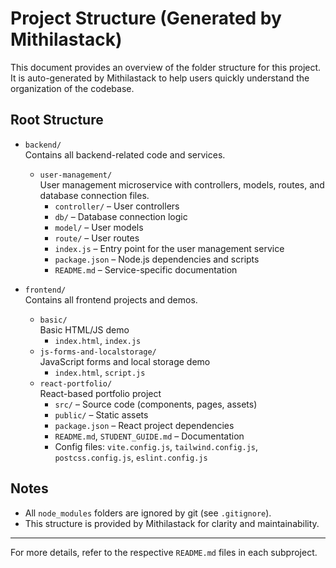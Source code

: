 # Project Structure (Generated by Mithilastack)

This document provides an overview of the folder structure for this project. It is auto-generated by Mithilastack to help users quickly understand the organization of the codebase.

## Root Structure

- `backend/`  
  Contains all backend-related code and services.
  - `user-management/`  
    User management microservice with controllers, models, routes, and database connection files.
    - `controller/` – User controllers
    - `db/` – Database connection logic
    - `model/` – User models
    - `route/` – User routes
    - `index.js` – Entry point for the user management service
    - `package.json` – Node.js dependencies and scripts
    - `README.md` – Service-specific documentation

- `frontend/`  
  Contains all frontend projects and demos.
  - `basic/`  
    Basic HTML/JS demo
    - `index.html`, `index.js`
  - `js-forms-and-localstorage/`  
    JavaScript forms and local storage demo
    - `index.html`, `script.js`
  - `react-portfolio/`  
    React-based portfolio project
    - `src/` – Source code (components, pages, assets)
    - `public/` – Static assets
    - `package.json` – React project dependencies
    - `README.md`, `STUDENT_GUIDE.md` – Documentation
    - Config files: `vite.config.js`, `tailwind.config.js`, `postcss.config.js`, `eslint.config.js`

## Notes
- All `node_modules` folders are ignored by git (see `.gitignore`).
- This structure is provided by Mithilastack for clarity and maintainability.

---

For more details, refer to the respective `README.md` files in each subproject.
